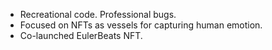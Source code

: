 - Recreational code. Professional bugs.
- Focused on NFTs as vessels for capturing human emotion.
- Co-launched EulerBeats NFT. 

<!---
iFirebrand/iFirebrand is a ✨ special ✨ repository because its `README.md` (this file) appears on your GitHub profile.
You can click the Preview link to take a look at your changes.
--->
